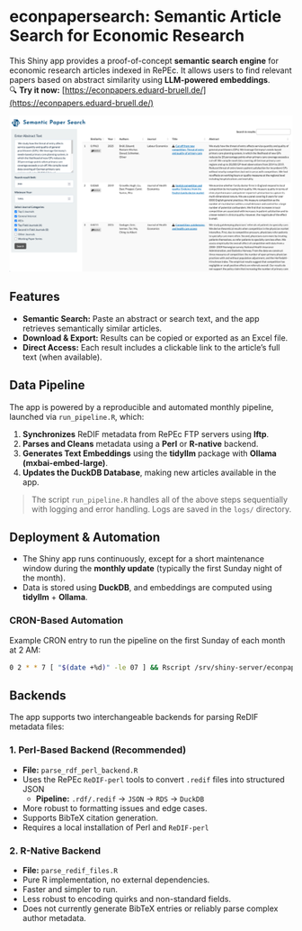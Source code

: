 # econpapersearch: Semantic Article Search for Economic Research

This Shiny app provides a proof-of-concept **semantic search engine** for economic research articles indexed in RePEc. It allows users to find relevant papers based on abstract similarity using **LLM-powered embeddings**.   
🔍 **Try it now:** [https://econpapers.eduard-bruell.de/](https://econpapers.eduard-bruell.de/)

![Semantic Article Search Screenshot](images/screenshot.png)



## Features
- **Semantic Search:** Paste an abstract or search text, and the app retrieves semantically similar articles.
- **Download & Export:** Results can be copied or exported as an Excel file.
- **Direct Access:** Each result includes a clickable link to the article’s full text (when available).


## Data Pipeline

The app is powered by a reproducible and automated monthly pipeline, launched via `run_pipeline.R`, which:

1. **Synchronizes** ReDIF metadata from RePEc FTP servers using **lftp**.
2. **Parses and Cleans** metadata using a **Perl** or **R-native** backend.
3. **Generates Text Embeddings** using the **tidyllm** package with **Ollama (mxbai-embed-large)**.
4. **Updates the DuckDB Database**, making new articles available in the app.

> The script `run_pipeline.R` handles all of the above steps sequentially with logging and error handling. Logs are saved in the `logs/` directory.


## Deployment & Automation

- The Shiny app runs continuously, except for a short maintenance window during the **monthly update** (typically the first Sunday night of the month).
- Data is stored using **DuckDB**, and embeddings are computed using **tidyllm** + **Ollama**.

### CRON-Based Automation

Example CRON entry to run the pipeline on the first Sunday of each month at 2 AM:

```bash
0 2 * * 7 [ "$(date +%d)" -le 07 ] && Rscript /srv/shiny-server/econpapersearch/run_pipeline.R
```
## Backends

The app supports two interchangeable backends for parsing ReDIF metadata files:

### 1. Perl-Based Backend (Recommended)

- **File:** `parse_rdf_perl_backend.R`
- Uses the RePEc `ReDIF-perl` tools to convert `.redif` files into structured JSON
  - **Pipeline:** `.rdf/.redif` → `JSON` → `RDS` → `DuckDB`
- More robust to formatting issues and edge cases.
- Supports BibTeX citation generation.
- Requires a local installation of Perl and `ReDIF-perl`

### 2. R-Native Backend

- **File:** `parse_redif_files.R`
- Pure R implementation, no external dependencies.
- Faster and simpler to run.
- Less robust to encoding quirks and non-standard fields.
- Does not currently generate BibTeX entries or reliably parse complex author metadata.


